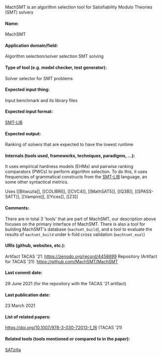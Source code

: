MachSMT is an algorithm selection tool for Satisfiability Modulo Theories (SMT) solvers

#### Name:
MachSMT

#### Application domain/field:
Algorithm selection/solver selection
SMT solving

#### Type of tool (e.g. model checker, test generator):
Solver selector for SMT problems

#### Expected input thing:
Input benchmark and its library files

#### Expected input format:
[SMT-LIB](SMT-LIB.md)

#### Expected output:
Ranking of solvers that are expected to have the lowest runtime

#### Internals (tools used, frameworks, techniques, paradigms, ...):
It uses empirical hardness models (EHMs) and pairwise ranking comparators (PWCs) to perform algorithm selection.
To do this, it uses frequencies of grammatical constructs from the [SMT-LIB](SMT-LIB.md) language, an some other syntactical metrics.

Uses [[Bitwuzla]], [[COLIBRI]], [[CVC4]], [[MathSAT5]], [[Q3B]], [[SPASS-SATT]], [[Vampire]], [[Yices]], [[Z3]]

#### Comments:
There are in total 3 'tools' that are part of MachSMT, our description above focuses on the primary interface of MachSMT. There is also a tool for building MachSMT's database (`machsmt_build`), and a tool to evaluate the results of `machsmt_build` under k-fold cross validation (`machtsmt_eval`)

#### URIs (github, websites, etc.):
Artifact TACAS '21: https://zenodo.org/record/4458699
Repository (Artifact for TACAS '21): https://github.com/MachSMT/MachSMT

#### Last commit date:
29 June 2021 (for the repository with the TACAS '21 artifact)

#### Last publication date:
23 March 2021

#### List of related papers:
https://doi.org/10.1007/978-3-030-72013-1_16 (TACAS '21)

#### Related tools (tools mentioned or compared to in the paper):
[SATzilla](SATzilla.md)

